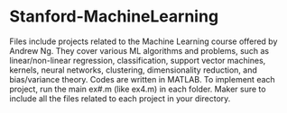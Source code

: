 # Stanford-MachineLearning
Files include projects related to the Machine Learning course offered by Andrew Ng. They cover various ML algorithms and problems, such as linear/non-linear regression, classification, support vector machines, kernels, neural networks, clustering, dimensionality reduction, and bias/variance theory. 
Codes are written in MATLAB. To implement each project, run the main ex#.m (like ex4.m) in each folder. Maker sure to include all the files related to each project in your directory. 
